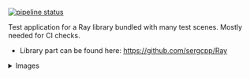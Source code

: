 [![pipeline status](https://gitlab.com/sergcpp/raydemo/badges/master/pipeline.svg)](https://gitlab.com/sergcpp/raydemo/commits/master)

Test application for a Ray library bundled with many test scenes. Mostly needed for CI checks.
  - Library part can be found here: https://github.com/sergcpp/Ray
<details>
  <summary>Images</summary>

  - Links to the original test scenes:  \
    https://benedikt-bitterli.me/resources/  \
    https://www.blender.org/download/demo-files/  \
    https://www.intel.com/content/www/us/en/developer/topic-technology/graphics-research/samples.html  \
    https://developer.nvidia.com/orca/amazon-lumberyard-bistro \
    https://evermotion.org/shop/show_product/scene-1-ai43-archinteriors-for-blender/14564

<div>
<div float="left" >
  <img src="italian_flat.png" width="47.0%" />
  <img src="ai043_01.png" width="42.4%" />
</div>
<div float="left" >
  <img src="bistro.png" width="89.75%" />
</div>
<div float="left" >
  <img src="bathroom.png" width="26.55%" />
  <img src="sponza.png" width="62.9%" />
</div>
<div float="left" >
  <img src="coffee_maker.png" width="44.1%" />
  <img src="staircase.png" width="45.35%" />
</div>
</div>
</details>